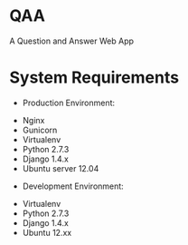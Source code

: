 QAA
===

A Question and Answer Web App


System Requirements
==================

- Production Environment:

* Nginx
* Gunicorn
* Virtualenv
* Python 2.7.3
* Django 1.4.x
* Ubuntu server 12.04

- Development Environment:

* Virtualenv
* Python 2.7.3
* Django 1.4.x
* Ubuntu 12.xx
